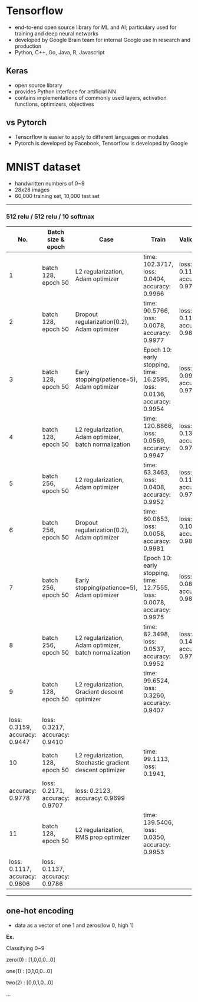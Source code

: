 # Tensorflow

+ end-to-end open source library for ML and AI; particulary used for training and deep neural networks
+ developed by Google Brain team for internal Google use in research and production
+ Python, C++, Go, Java, R, Javascript

## Keras

+ open source library
+ provides Python interface for artificial NN
+ contains implementations of commonly used layers, activation functions, optimizers, objectives

## vs Pytorch

+ Tensorflow is easier to apply to different languages or modules
+ Pytorch is developed by Facebook, Tensorflow is developed by Google

# MNIST dataset

+ handwritten numbers of 0~9
+ 28x28 images
+ 60,000 training set, 10,000 test set

---

### 512 relu / 512 relu / 10 softmax

No.|Batch size & epoch|Case|Train|Validation|Test|
|---|---|---|---|---|---|
|1|batch 128, epoch 50|L2 regularization, Adam optimizer|time: 102.3717, loss: 0.0404, accuracy: 0.9966|loss: 0.1171, accuracy: 0.9783|loss: 0.1078, accuracy: 0.9803|
|2|batch 128, epoch 50|Dropout regularization(0.2), Adam optimizer|time: 90.5766, loss: 0.0078, accuracy: 0.9977|loss: 0.1143, accuracy: 0.9836|loss: 0.1027, accuracy: 0.9843|
|3|batch 128, epoch 50|Early stopping(patience=5), Adam optimizer|Epoch 10: early stopping, time: 16.2595, loss: 0.0136, accuracy: 0.9954|loss: 0.0968, accuracy: 0.9792|loss: 0.0676, accuracy: 0.9802|
|4|batch 128, epoch 50|L2 regularization, Adam optimizer, batch normalization|time: 120.8866, loss: 0.0569, accuracy: 0.9947|loss: 0.1341, accuracy: 0.9784|loss: 0.1400, accuracy: 0.9760|
|5|batch 256, epoch 50|L2 regularization, Adam optimizer|time: 63.3463, loss: 0.0408, accuracy: 0.9952|loss: 0.1162, accuracy: 0.9783|loss: 0.1170, accuracy: 0.9765|
|6|batch 256, epoch 50|Dropout regularization(0.2), Adam optimizer|time: 60.0653, loss: 0.0058, accuracy: 0.9981|loss: 0.1018, accuracy: 0.9839|loss: 0.0938, accuracy: 0.9846|Epoch 10: early stopping, time: 12.7555, loss: 0.0078, accuracy: 0.9975|loss: 0.0843, accuracy: 0.9801|
|7|batch 256, epoch 50|Early stopping(patience=5), Adam optimizer|Epoch 10: early stopping, time: 12.7555, loss:  0.0078, accuracy: 0.9975|loss: 0.0843, accuracy: 0.9801|loss: 0.0654, accuracy: 0.9788|
|8|batch 256, epoch 50|L2 regularization, Adam optimizer, batch normalization|time: 82.3498, loss: 0.0537, accuracy: 0.9952|loss:  0.1498, accuracy: 0.9796|loss: 0.1318, accuracy: 0.9804|
|9|batch 128, epoch 50|L2 regularization, Gradient descent optimizer|time: 99.6524, loss: 0.3260, accuracy: 0.9407|
loss: 0.3159, accuracy: 0.9447|loss: 0.3217, accuracy: 0.9410|
|10|batch 128, epoch 50|L2 regularization, Stochastic gradient descent optimizer|time: 99.1113, loss: 0.1941,
 accuracy: 0.9778|loss: 0.2171, accuracy: 0.9707|loss: 0.2123, accuracy: 0.9699|
|11|batch 128, epoch 50|L2 regularization, RMS prop optimizer|time: 139.5406, loss: 0.0350, accuracy: 0.9953|
loss: 0.1117, accuracy: 0.9806|loss: 0.1137, accuracy: 0.9786|


---

## one-hot encoding

+ data as a vector of one 1 and zeros(low 0, high 1)

__Ex.__

Classifying 0~9

zero(0) : [1,0,0,0...0]

one(1) : [0,1,0,0...0]

two(2) : [0,0,1,0...0]

...